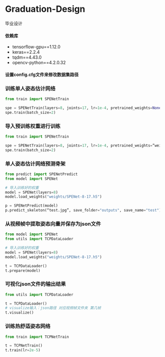 # Graduation-Design
毕业设计
#### 依赖库
- tensorflow-gpu==1.12.0
- keras==2.2.4
- tqdm==4.43.0
- opencv-python==4.2.0.32

#### 设置config.cfg文件来修改数据集路径

### 训练单人姿态估计网络
~~~Python
from train import SPENetTrain

spe = SPENetTrain(layers=8, joints=17, lr=1e-4, pretrained_weights=None)
spe.train(batch_size=2)
~~~

### 导入预训练权重进行训练
~~~Python
from train import SPENetTrain

spe = SPENetTrain(layers=8, joints=17, lr=1e-4, pretrained_weights=“weights/SPENet-8-17.h5”)
spe.train(batch_size=2)
~~~

### 单人姿态估计网络预测骨架
~~~Python
from predict import SPENetPredict
from model import SPENet

# 导入训练好的权重
model = SPENet(layers=8)
model.load_weights("weights/SPENet-8-17.h5")

p = SPENetPredict(model)
p.predict_skeleton(“test.jpg”, save_folder="outputs", save_name="test")
~~~

### 从视频帧中提取姿态向量并保存为json文件

~~~Python
from model import SPENet
from utils import TCPDataLoader

# 导入训练好的权重
model = SPENet(layers=8)
model.load_weights("weights/SPENet-8-17.h5")

t = TCPDataLoader()
t.prepare(model)
~~~

### 可视化json文件的输出结果

~~~Python
from utils import TCPDataLoader

t = TCPDataLoader()
# visualize输入：json路径 对应视频帧文件夹 第几帧
t.visualize()
~~~

### 训练热舒适姿态网络

~~~Python
from train import TCPNetTrain

t = TCPNetTrain()
t.train(lr=2e-5)
~~~

